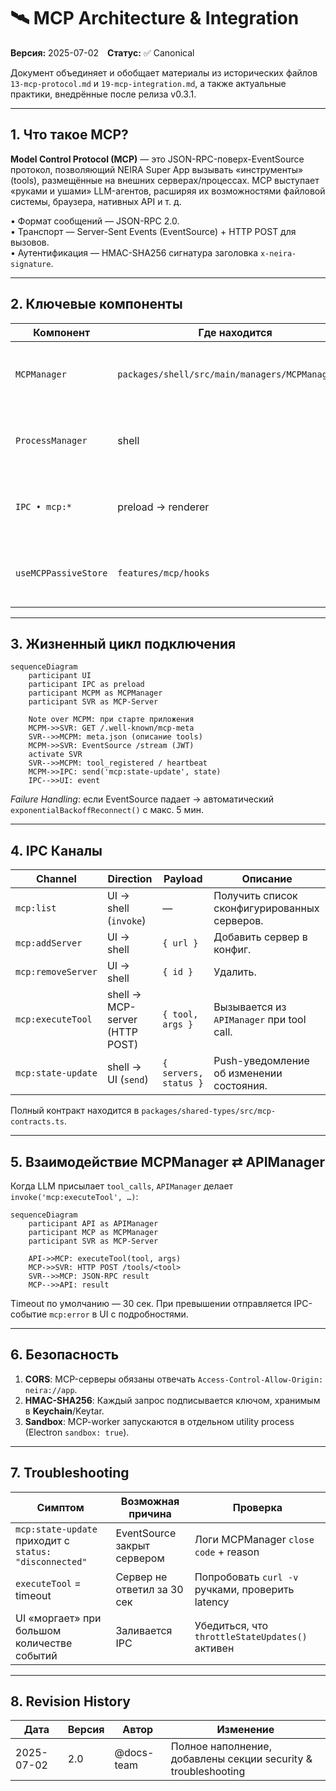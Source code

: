 # 🛰️ MCP Architecture & Integration

**Версия:** 2025-07-02 **Статус:** ✅ Canonical

Документ объединяет и обобщает материалы из исторических файлов `13-mcp-protocol.md` и `19-mcp-integration.md`, а также актуальные практики, внедрённые после релиза v0.3.1.

---

## 1. Что такое MCP?

**Model Control Protocol (MCP)** — это JSON-RPC-поверх-EventSource протокол, позволяющий NEIRA Super App вызывать «инструменты» (tools), размещённые на внешних серверах/процессах. MCP выступает «руками и ушами» LLM-агентов, расширяя их возможностями файловой системы, браузера, нативных API и т. д.

• Формат сообщений — JSON-RPC 2.0.  
• Транспорт — Server-Sent Events (EventSource) + HTTP POST для вызовов.  
• Аутентификация — HMAC-SHA256 сигнатура заголовка `x-neira-signature`.

---

## 2. Ключевые компоненты

| Компонент            | Где находится                                    | Ответственность                                                |
| -------------------- | ------------------------------------------------ | -------------------------------------------------------------- |
| `MCPManager`         | `packages/shell/src/main/managers/MCPManager.ts` | Управление списком MCP-серверов, health-checks, ключи доступа. |
| `ProcessManager`     | shell                                            | Запускает Embedded MCP-workers (для локальных процессов).      |
| `IPC • mcp:*`        | preload → renderer                               | Передаёт UI-события (`mcp:state-update`, `mcp:error`).         |
| `useMCPPassiveStore` | `features/mcp/hooks`                             | «Зеркало» состояния на стороне UI (Zustand, read-only).        |

---

## 3. Жизненный цикл подключения

```mermaid
sequenceDiagram
    participant UI
    participant IPC as preload
    participant MCPM as MCPManager
    participant SVR as MCP-Server

    Note over MCPM: при старте приложения
    MCPM->>SVR: GET /.well-known/mcp-meta
    SVR-->>MCPM: meta.json (описание tools)
    MCPM->>SVR: EventSource /stream (JWT)
    activate SVR
    SVR-->>MCPM: tool_registered / heartbeat
    MCPM->>IPC: send('mcp:state-update', state)
    IPC-->>UI: event
```

_Failure Handling_: если EventSource падает → автоматический `exponentialBackoffReconnect()` с макс. 5 мин.

---

## 4. IPC Каналы

| Channel            | Direction                      | Payload               | Описание                                     |
| ------------------ | ------------------------------ | --------------------- | -------------------------------------------- |
| `mcp:list`         | UI → shell (`invoke`)          | —                     | Получить список сконфигурированных серверов. |
| `mcp:addServer`    | UI → shell                     | `{ url }`             | Добавить сервер в конфиг.                    |
| `mcp:removeServer` | UI → shell                     | `{ id }`              | Удалить.                                     |
| `mcp:executeTool`  | shell → MCP-server (HTTP POST) | `{ tool, args }`      | Вызывается из `APIManager` при tool call.    |
| `mcp:state-update` | shell → UI (`send`)            | `{ servers, status }` | Push-уведомление об изменении состояния.     |

Полный контракт находится в `packages/shared-types/src/mcp-contracts.ts`.

---

## 5. Взаимодействие MCPManager ⇄ APIManager

Когда LLM присылает `tool_calls`, `APIManager` делает `invoke('mcp:executeTool', …)`:

```mermaid
sequenceDiagram
    participant API as APIManager
    participant MCP as MCPManager
    participant SVR as MCP-Server

    API->>MCP: executeTool(tool, args)
    MCP->>SVR: HTTP POST /tools/<tool>
    SVR-->>MCP: JSON-RPC result
    MCP-->>API: result
```

Timeout по умолчанию — 30 сек. При превышении отправляется IPC-событие `mcp:error` в UI с подробностями.

---

## 6. Безопасность

1. **CORS**: MCP-серверы обязаны отвечать `Access-Control-Allow-Origin: neira://app`.
2. **HMAC-SHA256**: Каждый запрос подписывается ключом, хранимым в **Keychain**/Keytar.
3. **Sandbox**: MCP-worker запускаются в отдельном utility process (Electron `sandbox: true`).

---

## 7. Troubleshooting

| Симптом                                                | Возможная причина           | Проверка                                         |
| ------------------------------------------------------ | --------------------------- | ------------------------------------------------ |
| `mcp:state-update` приходит с `status: "disconnected"` | EventSource закрыт сервером | Логи MCPManager `close code` + reason            |
| `executeTool` = timeout                                | Сервер не ответил за 30 сек | Попробовать `curl -v` ручками, проверить latency |
| UI «моргает» при большом количестве событий            | Заливается IPC              | Убедиться, что `throttleStateUpdates()` активен  |

---

## 8. Revision History

| Дата       | Версия | Автор      | Изменение                                                      |
| ---------- | ------ | ---------- | -------------------------------------------------------------- |
| 2025-07-02 | 2.0    | @docs-team | Полное наполнение, добавлены секции security & troubleshooting |
